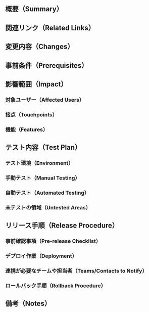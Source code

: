 ## 概要（Summary）
<!-- このPRで解決する課題や実現する目的を簡潔に説明します -->
<!-- 1. このPRで何を変更したのか（スコープ）？ -->
<!-- 2. このPRでどんな問題を解決したいのか？ -->

<!-- Briefly explain the purpose and problem this PR addresses -->
<!-- 1. What does this PR change (scope)? -->
<!-- 2. What issue does this PR aim to solve? -->

## 関連リンク（Related Links）
<!-- 関連するチケット、仕様書、過去のPRなどのリンクを記載します） -->
<!-- Add links to relevant tickets, specs, past PRs, etc. -->

## 変更内容（Changes）
<!-- このPRで行った具体的な変更点を記載します -->
<!-- 1. 主な変更点：新規追加した機能やモジュール、修正やリファクタリング箇所を箇条書きで記載します -->
<!-- 2. UI: Attach before/after screenshots or videos if there are visual changes -->

<!-- List the specific changes made in this PR -->
<!-- 1. Main changes: New features, modules, fixes, or refactoring -->
<!-- 2. UI：見た目の変更点について、変更前後のスクリーンショットや動画を添付します -->

## 事前条件（Prerequisites）
<!-- レビュアーが動作確認をスムーズに行えるよう、前もって必要な情報があれば記載します -->
<!-- To facilitate a smooth review process, list all necessary information in advance -->
<!-- 例 / Example:
1. FeatureToggle
2. 他リポジトリの開発中ブランチ / Development branch of another repository
3. 特殊な再現手順など / Special reproduction steps, etc.
-->

## 影響範囲（Impact）
### 対象ユーザー（Affected Users）
<!-- 変更によって影響を与えるユーザーを記載します -->
<!-- List the users who will be affected by this change -->

### 接点（Touchpoints）
<!-- 変更によって影響を与えるユーザーとの接点（画面、メールなど）を記載します -->
<!-- List the user touchpoints (e.g., screens, emails) that will be affected by this change -->

### 機能（Features）
<!-- 変更によって影響を与えるユーザーへの提供機能を記載します -->
<!-- Describe the features that will be affected by this change -->

## テスト内容（Test Plan）
<!-- 実施したテストの詳細を記載します※項目が多ければ外部ファイルでも可 -->
<!-- Detail the tests performed. For extensive cases, link to an external file -->

### テスト環境（Environment）
<!-- テストを実施した環境を記載します -->
<!-- Describe the environment used for testing -->

### 手動テスト（Manual Testing）
<!-- 実行した手動テストケースなどを記載します -->
<!-- List manual test cases executed -->

### 自動テスト（Automated Testing）
<!-- 実行した自動テスト（ユニットテスト、E2Eテストなど）とその結果などを記載します -->
<!-- List executed automated tests (e.g., unit tests, E2E) and their results -->

### 未テストの領域（Untested Areas）
<!-- 未テスト箇所や理由を記載します -->
<!-- Mention untested areas and the reasons why -->

## リリース手順（Release Procedure）
<!-- リリースに際しての手順や注意点を記載します -->
<!-- Outline steps and considerations for releasing this PR -->

### 事前確認事項（Pre-release Checklist）
<!-- 依存関係があれば記載します -->
<!-- 1. 他PRや機能への依存はあるか？ -->
<!-- 2. 外部APIやサードパーティサービスの設定が必要か？ -->
<!-- 3. ビジネス側とリリースの合意が取れているか？ -->

<!-- List any dependencies or prerequisites -->
<!-- 1. Are there dependencies on other PRs or features? -->
<!-- 2. Are external APIs or third-party services configured? -->
<!-- 3. Has the release been approved by stakeholders? -->

### デプロイ作業（Deployment）
<!-- デプロイ手順やデプロイ後に行うべき動作確認やテスト項目について記載します -->
<!-- Describe deployment steps and post-deployment checks -->

### 連携が必要なチームや担当者（Teams/Contacts to Notify）
<!-- 必要に応じてリリース後の連携を記載します -->
<!-- List teams or people to coordinate with after the release -->

### ロールバック手順（Rollback Procedure）
<!-- リリース失敗時のロールバック方法を記載します -->
<!-- Provide steps to follow if the release needs to be rolled back -->

## 備考（Notes）
<!-- レビュー時に特に確認してほしい点や注意が必要なポイントを記載します -->
<!-- Highlight any points reviewers should pay special attention to -->
